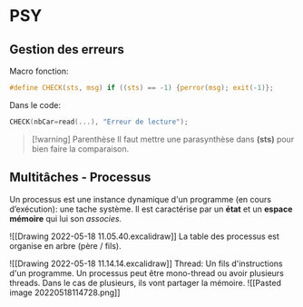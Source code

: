 # PSY
## Gestion des erreurs
Macro fonction:

```c
#define CHECK(sts, msg) if ((sts) == -1) {perror(msg); exit(-1)};
```

Dans le code:

```c
CHECK(nbCar=read(...), "Erreur de lecture");
```

> [!warning] Parenthèse
> Il faut mettre une parasynthèse dans **(sts)** pour bien faire la comparaison.
> 

## Multitâches - Processus
Un processus est une instance dynamique d'un programme (en cours d’exécution): une tache système. Il est caractérise par un **état** et un **espace mémoire** qui lui son *associes.*

![[Drawing 2022-05-18 11.05.40.excalidraw]]
La table des processus est organise en arbre (père / fils).

![[Drawing 2022-05-18 11.14.14.excalidraw]]
Thread: Un fils d'instructions d'un programme.
Un processus peut être mono-thread ou avoir plusieurs threads. Dans le cas de plusieurs, ils vont partager la mémoire.
![[Pasted image 20220518114728.png]]